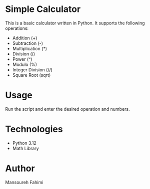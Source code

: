 # Simple Calculator

This is a basic calculator written in Python. It supports the following operations:
- Addition (+)
- Subtraction (-)
- Multiplication (*)
- Division (/)
- Power (^)
- Modulo (%)
- Integer Division (//)
- Square Root (sqrt)

# Usage

Run the script and enter the desired operation and numbers.

# Technologies
- Python 3.12
- Math Library

# Author
Mansoureh Fahimi
